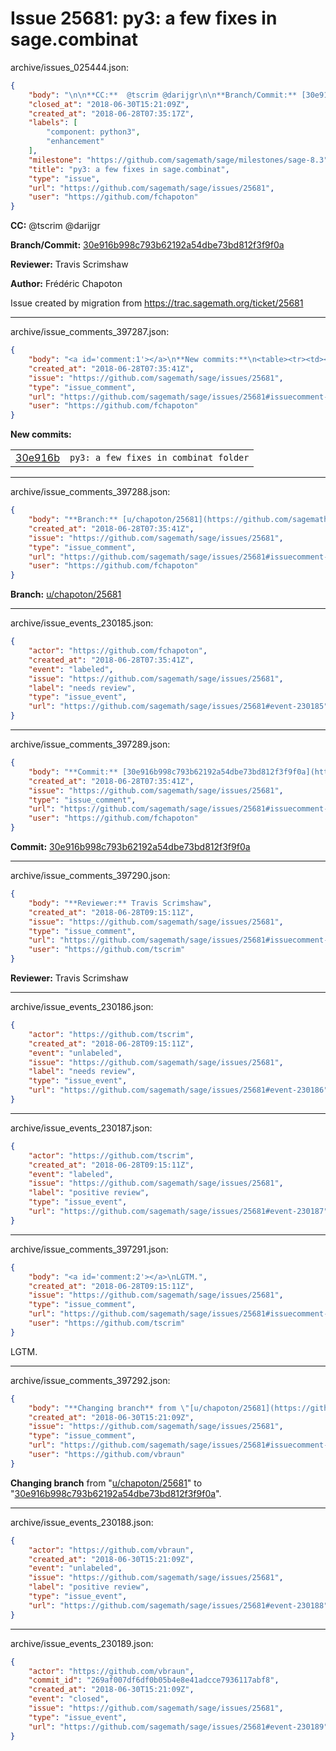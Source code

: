 # Issue 25681: py3: a few fixes in sage.combinat

archive/issues_025444.json:
```json
{
    "body": "\n\n**CC:**  @tscrim @darijgr\n\n**Branch/Commit:** [30e916b998c793b62192a54dbe73bd812f3f9f0a](https://github.com/sagemath/sagetrac-mirror/commit/30e916b998c793b62192a54dbe73bd812f3f9f0a)\n\n**Reviewer:** Travis Scrimshaw\n\n**Author:** Fr\u00e9d\u00e9ric Chapoton\n\nIssue created by migration from https://trac.sagemath.org/ticket/25681\n\n",
    "closed_at": "2018-06-30T15:21:09Z",
    "created_at": "2018-06-28T07:35:17Z",
    "labels": [
        "component: python3",
        "enhancement"
    ],
    "milestone": "https://github.com/sagemath/sage/milestones/sage-8.3",
    "title": "py3: a few fixes in sage.combinat",
    "type": "issue",
    "url": "https://github.com/sagemath/sage/issues/25681",
    "user": "https://github.com/fchapoton"
}
```


**CC:**  @tscrim @darijgr

**Branch/Commit:** [30e916b998c793b62192a54dbe73bd812f3f9f0a](https://github.com/sagemath/sagetrac-mirror/commit/30e916b998c793b62192a54dbe73bd812f3f9f0a)

**Reviewer:** Travis Scrimshaw

**Author:** Frédéric Chapoton

Issue created by migration from https://trac.sagemath.org/ticket/25681





---

archive/issue_comments_397287.json:
```json
{
    "body": "<a id='comment:1'></a>\n**New commits:**\n<table><tr><td><a href=\"https://github.com/sagemath/sagetrac-mirror/commit/30e916b998c793b62192a54dbe73bd812f3f9f0a\">30e916b</a></td><td><code>py3: a few fixes in combinat folder</code></td></tr></table>\n",
    "created_at": "2018-06-28T07:35:41Z",
    "issue": "https://github.com/sagemath/sage/issues/25681",
    "type": "issue_comment",
    "url": "https://github.com/sagemath/sage/issues/25681#issuecomment-397287",
    "user": "https://github.com/fchapoton"
}
```

<a id='comment:1'></a>
**New commits:**
<table><tr><td><a href="https://github.com/sagemath/sagetrac-mirror/commit/30e916b998c793b62192a54dbe73bd812f3f9f0a">30e916b</a></td><td><code>py3: a few fixes in combinat folder</code></td></tr></table>




---

archive/issue_comments_397288.json:
```json
{
    "body": "**Branch:** [u/chapoton/25681](https://github.com/sagemath/sagetrac-mirror/tree/u/chapoton/25681)",
    "created_at": "2018-06-28T07:35:41Z",
    "issue": "https://github.com/sagemath/sage/issues/25681",
    "type": "issue_comment",
    "url": "https://github.com/sagemath/sage/issues/25681#issuecomment-397288",
    "user": "https://github.com/fchapoton"
}
```

**Branch:** [u/chapoton/25681](https://github.com/sagemath/sagetrac-mirror/tree/u/chapoton/25681)



---

archive/issue_events_230185.json:
```json
{
    "actor": "https://github.com/fchapoton",
    "created_at": "2018-06-28T07:35:41Z",
    "event": "labeled",
    "issue": "https://github.com/sagemath/sage/issues/25681",
    "label": "needs review",
    "type": "issue_event",
    "url": "https://github.com/sagemath/sage/issues/25681#event-230185"
}
```



---

archive/issue_comments_397289.json:
```json
{
    "body": "**Commit:** [30e916b998c793b62192a54dbe73bd812f3f9f0a](https://github.com/sagemath/sagetrac-mirror/commit/30e916b998c793b62192a54dbe73bd812f3f9f0a)",
    "created_at": "2018-06-28T07:35:41Z",
    "issue": "https://github.com/sagemath/sage/issues/25681",
    "type": "issue_comment",
    "url": "https://github.com/sagemath/sage/issues/25681#issuecomment-397289",
    "user": "https://github.com/fchapoton"
}
```

**Commit:** [30e916b998c793b62192a54dbe73bd812f3f9f0a](https://github.com/sagemath/sagetrac-mirror/commit/30e916b998c793b62192a54dbe73bd812f3f9f0a)



---

archive/issue_comments_397290.json:
```json
{
    "body": "**Reviewer:** Travis Scrimshaw",
    "created_at": "2018-06-28T09:15:11Z",
    "issue": "https://github.com/sagemath/sage/issues/25681",
    "type": "issue_comment",
    "url": "https://github.com/sagemath/sage/issues/25681#issuecomment-397290",
    "user": "https://github.com/tscrim"
}
```

**Reviewer:** Travis Scrimshaw



---

archive/issue_events_230186.json:
```json
{
    "actor": "https://github.com/tscrim",
    "created_at": "2018-06-28T09:15:11Z",
    "event": "unlabeled",
    "issue": "https://github.com/sagemath/sage/issues/25681",
    "label": "needs review",
    "type": "issue_event",
    "url": "https://github.com/sagemath/sage/issues/25681#event-230186"
}
```



---

archive/issue_events_230187.json:
```json
{
    "actor": "https://github.com/tscrim",
    "created_at": "2018-06-28T09:15:11Z",
    "event": "labeled",
    "issue": "https://github.com/sagemath/sage/issues/25681",
    "label": "positive review",
    "type": "issue_event",
    "url": "https://github.com/sagemath/sage/issues/25681#event-230187"
}
```



---

archive/issue_comments_397291.json:
```json
{
    "body": "<a id='comment:2'></a>\nLGTM.",
    "created_at": "2018-06-28T09:15:11Z",
    "issue": "https://github.com/sagemath/sage/issues/25681",
    "type": "issue_comment",
    "url": "https://github.com/sagemath/sage/issues/25681#issuecomment-397291",
    "user": "https://github.com/tscrim"
}
```

<a id='comment:2'></a>
LGTM.



---

archive/issue_comments_397292.json:
```json
{
    "body": "**Changing branch** from \"[u/chapoton/25681](https://github.com/sagemath/sagetrac-mirror/tree/u/chapoton/25681)\" to \"[30e916b998c793b62192a54dbe73bd812f3f9f0a](https://github.com/sagemath/sagetrac-mirror/commit/30e916b998c793b62192a54dbe73bd812f3f9f0a)\".",
    "created_at": "2018-06-30T15:21:09Z",
    "issue": "https://github.com/sagemath/sage/issues/25681",
    "type": "issue_comment",
    "url": "https://github.com/sagemath/sage/issues/25681#issuecomment-397292",
    "user": "https://github.com/vbraun"
}
```

**Changing branch** from "[u/chapoton/25681](https://github.com/sagemath/sagetrac-mirror/tree/u/chapoton/25681)" to "[30e916b998c793b62192a54dbe73bd812f3f9f0a](https://github.com/sagemath/sagetrac-mirror/commit/30e916b998c793b62192a54dbe73bd812f3f9f0a)".



---

archive/issue_events_230188.json:
```json
{
    "actor": "https://github.com/vbraun",
    "created_at": "2018-06-30T15:21:09Z",
    "event": "unlabeled",
    "issue": "https://github.com/sagemath/sage/issues/25681",
    "label": "positive review",
    "type": "issue_event",
    "url": "https://github.com/sagemath/sage/issues/25681#event-230188"
}
```



---

archive/issue_events_230189.json:
```json
{
    "actor": "https://github.com/vbraun",
    "commit_id": "269af007df6df0b05b4e8e41adcce7936117abf8",
    "created_at": "2018-06-30T15:21:09Z",
    "event": "closed",
    "issue": "https://github.com/sagemath/sage/issues/25681",
    "type": "issue_event",
    "url": "https://github.com/sagemath/sage/issues/25681#event-230189"
}
```
